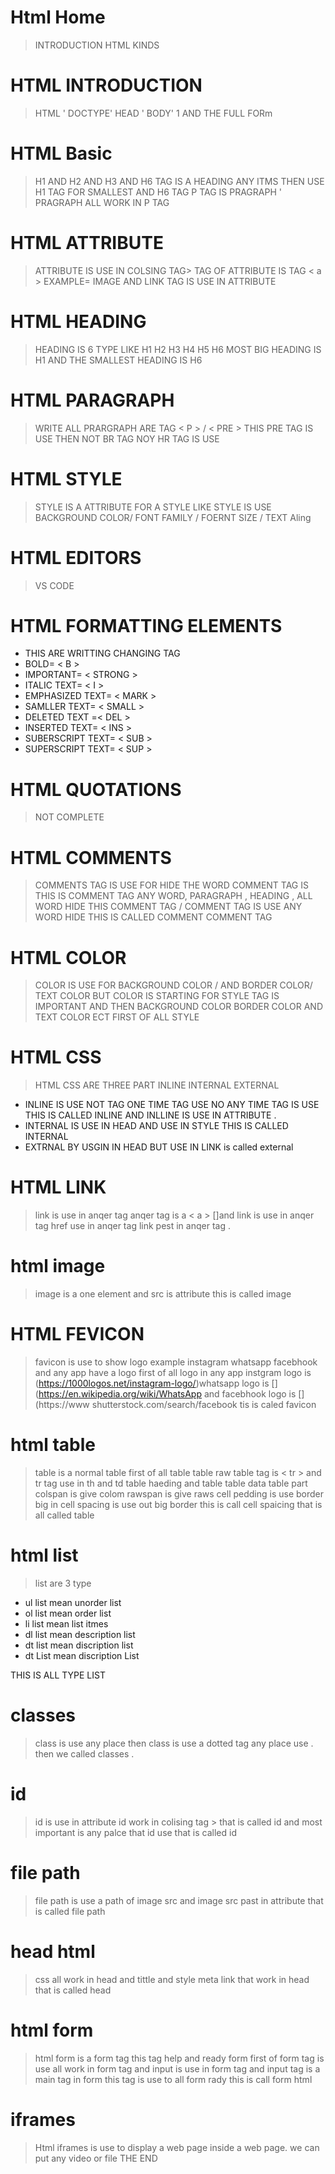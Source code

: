 # Html Home
>INTRODUCTION HTML KINDS
# HTML INTRODUCTION
>HTML ' DOCTYPE' HEAD ' BODY' 1 AND THE FULL FORm
# HTML Basic
>H1 AND H2 AND H3 AND H6 TAG IS A HEADING ANY ITMS THEN USE H1 TAG FOR SMALLEST AND H6 TAG P TAG IS PRAGRAPH ' PRAGRAPH ALL WORK IN P TAG 
# HTML ATTRIBUTE 
>ATTRIBUTE IS USE IN COLSING TAG> TAG OF ATTRIBUTE IS TAG <  a  > EXAMPLE= IMAGE AND LINK TAG IS USE IN ATTRIBUTE
# HTML HEADING
>HEADING IS 6 TYPE LIKE H1 H2 H3 H4 H5 H6  MOST BIG HEADING IS H1 AND THE SMALLEST  HEADING IS H6 
# HTML PARAGRAPH
>WRITE ALL PRARGRAPH ARE TAG <  P  > / <  PRE   > THIS PRE TAG IS USE THEN NOT BR TAG  NOY HR TAG IS USE
# HTML STYLE
>STYLE IS A ATTRIBUTE FOR A STYLE  LIKE STYLE IS USE BACKGROUND COLOR/ FONT FAMILY / FOERNT SIZE / TEXT Aling
# HTML EDITORS
> VS CODE
# HTML FORMATTING ELEMENTS
* THIS ARE WRITTING CHANGING TAG 
* BOLD= <  B  >
* IMPORTANT= <  STRONG  >
* ITALIC TEXT= <  I  >
* EMPHASIZED TEXT= < MARK  >
 * SAMLLER TEXT= <  SMALL  >
 * DELETED TEXT =<  DEL  > 
* INSERTED TEXT= <  INS  >
* SUBERSCRIPT TEXT= <  SUB  >
* SUPERSCRIPT TEXT= <  SUP  >
# HTML QUOTATIONS
> NOT COMPLETE 
# HTML COMMENTS 
>COMMENTS TAG IS USE FOR HIDE THE WORD COMMENT TAG IS THIS IS COMMENT TAG ANY WORD, PARAGRAPH , HEADING , ALL WORD HIDE THIS COMMENT TAG / COMMENT TAG IS USE ANY WORD HIDE THIS IS CALLED COMMENT COMMENT TAG 
# HTML COLOR 
> COLOR IS USE FOR BACKGROUND COLOR / AND BORDER COLOR/ TEXT COLOR BUT COLOR IS STARTING FOR STYLE TAG IS IMPORTANT AND THEN BACKGROUND COLOR BORDER COLOR AND TEXT COLOR ECT FIRST OF ALL STYLE 
# HTML CSS 
>HTML CSS ARE THREE PART INLINE  INTERNAL EXTERNAL
 * INLINE IS USE NOT TAG ONE TIME TAG USE NO ANY TIME TAG IS USE THIS IS CALLED INLINE AND INLLINE IS USE IN ATTRIBUTE .
* INTERNAL IS USE IN HEAD AND USE IN STYLE  THIS IS CALLED INTERNAL 
* EXTRNAL BY USGIN IN HEAD BUT USE IN LINK  is called external
# HTML LINK
>link is use  in anqer tag anqer tag is a <  a  > []and link is use in anqer tag href use in anqer tag link pest in anqer tag .
# html image
>image is a one element and src is attribute this is called image
# HTML FEVICON

>favicon is use to show logo example instagram whatsapp facebhook and any app have a logo first of all logo in any app instgram logo is (https://1000logos.net/instagram-logo/)whatsapp logo is [](https://en.wikipedia.org/wiki/WhatsApp and facebhook logo is [](https://www
shutterstock.com/search/facebook tis is caled favicon
# html table
>table is a normal table
first of all table table raw
table tag is <  tr  >
and tr tag use in th and td  table haeding and table table data table part colspan is give colom 
rawspan is give raws
cell pedding is use border big in 
cell spacing is use out big border this is call cell spaicing
that is all called table
# html list
> list are 3 type 
* ul list mean unorder list
* ol list mean order list 
* li list  mean list itmes
* dl list mean description list
* dt list mean discription list
* dt List mean discription List

THIS IS ALL TYPE LIST
# classes
> class is use any place then class is use a dotted tag any place use . then we called classes .
# id
> id is use in attribute id work in colising tag > that is called id and most important is any palce that id use that is called id 
# file path 
> file path is use  a path of image src and image src past in attribute that is called file path 
# head html
>css all work in head  and tittle and style meta link that work in head that is called head 
# html form 
>html form is a form tag this tag help and ready form first of form tag is use all work in form tag and input is use in form tag and input tag is a main tag in form this tag is use to all form rady this is call form html
# iframes
>Html iframes is use to display a web page inside a web page.
we can put any video 
or
file
THE END
